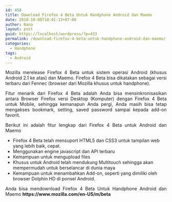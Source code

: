 ```yaml
---
id: 458
title: Download Firefox 4 Beta Untuk Handphone Android dan Maemo
date: 2010-10-08T10:41:13+07:00
author: Nana
layout: post
guid: https://localhost/wordpress/?p=433
permalink: /download-firefox-4-beta-untuk-handphone-android-dan-maemo/
categories:
  - Handphone
tags:
  - Android
---
```

<p style="text-align: justify;">
  Mozilla merelease Firefox 4 Beta untuk sistem operasi Android (khusus Android 2.1 ke atas) dan Maemo. Firefox 4 Beta bisa dikatakan sebagai versi terbaru dari Fennec (browser dari Mozilla khusus untuk handphone).
</p>

<p style="text-align: justify;">
  Fitur menarik dari Firefox 4 Beta adalah Anda bisa mensinkronisasikan antara Browser Firefox versi Desktop (Komputer) dengan Firefox 4 Beta untuk Mobile, sehingga kemanapun Anda pergi, Anda masih bisa tetap mengakses bookmark, setting, saved password sampai kepada add-on favorit.
</p>

<p style="text-align: justify;">
  Berikut ini adalah fitur lengkap dari Firefox 4 Beta untuk Android dan Maemo
</p>

  * Firefox 4 Beta telah mensuport HTML5 dan CSS3 untuk tampilan web yang lebih baik, cepat.
  * Menggunakan engine javascript dan API terbaru
  * Kemampuan untuk mengupload files
  * Khusus untuk Android telah mendukung Multitouch sehingga akan mempermudah untuk berselancar di dunia maya
  * Kemampuan untuk menambahkan Add-on, seperti yang dimiliki oleh browser Dolphin HD di ponsel Android.

<p style="text-align: justify;">
  Anda bisa mendownload Firefox 4 Beta Untuk Handphone Android dan Maemo <strong>https://www.mozilla.com/en-US/m/beta</strong>
</p>